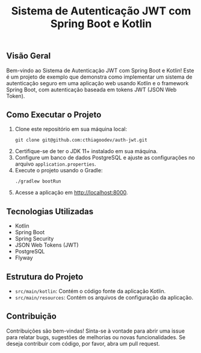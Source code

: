 <!DOCTYPE html>
<html lang="en">
<body>

<div class="container">
<header>
    <h1>Sistema de Autenticação JWT com Spring Boot e Kotlin</h1>
</header>

<section>
    <h2>Visão Geral</h2>
    <p>Bem-vindo ao Sistema de Autenticação JWT com Spring Boot e Kotlin! Este é um projeto de exemplo que demonstra como implementar um sistema de autenticação seguro em uma aplicação web usando Kotlin e o framework Spring Boot, com autenticação baseada em tokens JWT (JSON Web Token).</p>
</section>

<section>
    <h2>Como Executar o Projeto</h2>
    <ol>
        <li>Clone este repositório em sua máquina local:</li>
        <pre><code>git clone git@github.com:cthiagoodev/auth-jwt.git</code></pre>
        <li>Certifique-se de ter o JDK 11+ instalado em sua máquina.</li>
        <li>Configure um banco de dados PostgreSQL e ajuste as configurações no arquivo <code>application.properties</code>.</li>
        <li>Execute o projeto usando o Gradle:</li>
        <pre><code>./gradlew bootRun</code></pre>
        <li>Acesse a aplicação em <a href="http://localhost:8000">http://localhost:8000</a>.</li>
    </ol>
</section>

<section>
    <h2>Tecnologias Utilizadas</h2>
    <ul>
        <li>Kotlin</li>
        <li>Spring Boot</li>
        <li>Spring Security</li>
        <li>JSON Web Tokens (JWT)</li>
        <li>PostgreSQL</li>
        <li>Flyway</li>
    </ul>
</section>

<section>
    <h2>Estrutura do Projeto</h2>
    <ul>
        <li><code>src/main/kotlin</code>: Contém o código fonte da aplicação Kotlin.</li>
        <li><code>src/main/resources</code>: Contém os arquivos de configuração da aplicação.</li>
    </ul>
</section>

<section>
    <h2>Contribuição</h2>
    <p>Contribuições são bem-vindas! Sinta-se à vontade para abrir uma issue para relatar bugs, sugestões de melhorias ou novas funcionalidades. Se deseja contribuir com código, por favor, abra um pull request.</p>
</section>
</div>

</body>
</html>
